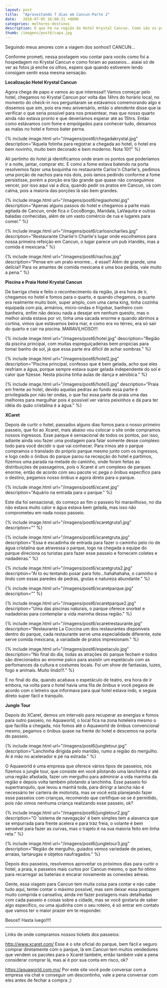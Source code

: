 ```yaml
---
layout: post
title:  "Aproveitando 7 dias em Cancun-Parte 2"
date:   2016-07-05 16:08:31 +0000
categories: melhores-destinos
description: O que há na região do Hotel Krystal Cancun. Como são os passeios no Xcaret e Jungle Tour.
thumb: /imagens/post6/capa.jpg
---
```


Seguindo meus amores com a viagem dos sonhos!! CANCUN...

Conforme prometi, nessa postagem vou contar para vocês como foi a hospedagem no Krystal Cancun e como foram ao passeios... aiaiai só de ver as fotos já enche os olhos, espero que quando estiverem lendo consigam sentir essa mesma sensação.

**Localização Hotel Krystal Cancun**

Agora chega de papo e vamos ao que interessa!! Vamos começar pelo hotel, chegamos no Krystal Cancun por volta das 14hrs do horário local, no momento do check-in nos perguntaram se estávamos comemorando algo e dissemos que sim, pois era meu aniversário, então o atendente disse que ia verificar o que seria possível para nos presentear, mas que nosso quarto ainda não estava pronto e que deveríamos esperar até as 15hrs. Então como estávamos com fome e empolgados para conhecer tudo, deixamos as malas no hotel e fomos bater perna.

{% include image.html url="/imagens/post6/chegadakrystal.jpg" description="Aquela fotinha para registrar a chegada ao hotel, o hotel era bem novinho, muito bem decorado e bem moderno. Nota 10!!" %}

Ali pertinho do hotel já identificamos onde eram os pontos que poderíamos ir a noite, jantar, comprar etc. E como a fome estava batendo na porta resolvemos fazer uma boquinha no restaurante Carlos'n Charlie's, pedimos uma porção de nachos para nós dois, pois íamos pedindo conforme a fome persistisse, porém a porção era tão grande que quase não conseguimos vencer, por isso aqui vai a dica, quando pedir os pratos em Cancun, vá com calma, pois a maioria das porções lá são bem grandes.

{% include image.html url="/imagens/post6/regiaohotel.jpg" description="Apenas alguns passos do hotel e chegamos a parte mais agitada de Cancun, onde fica o CocoBongo, Mandala, LaVaquita e outras baladas conhecidas, além de um vasto comércio de rua e lugares para comer." %}

{% include image.html url="/imagens/post6/carlosncharlies.jpg" description="Restaurante Charlie'n Charlie's lugar onde escolhemos para nossa primeira refeição em Cancun, o lugar parece um pub irlandês, mas a comida é mexicana." %}

{% include image.html url="/imagens/post6/nachos.jpg" description="Pense em um prato enorme... é esse!! Além de grande, uma delícia!! Para os amantes de comida mexicana é uma boa pedida, vale muito a pena." %}

**Piscina e Praia Hotel Krystal Cancun**

De barriga cheia e feito o reconhecimento da região, já era hora de ir, chegamos no hotel e fomos para o quarto, e quando chegamos, o quarto era realmente muito bom, super amplo, com uma cama king, tinha cozinha equipada com pia, armários, micro-ondas e frigobar, banheiro com banheira, enfim não deixou nada a desejar em nenhum quesito, mas o melhor ainda estava por vir, tinha uma sacada enorme e quando abrimos a cortina, vimos que estávamos beira mar, e como era no térreo, era só sair do quarto e cair na piscina. MARAVILHOSO!!!

{% include image.html url="/imagens/post6/hotel.jpg" description="Região da piscina principal, com muitas espreguiçadeiras bem propícias para tomar banho de sol, já que essa parte era difícil de achar sombras." %}

{% include image.html url="/imagens/post6/hotel2.jpg" description="Piscina principal, confesso que é bem gelada, acho que eles resfriam a água, porque sempre estava super gelada independente do sol e calor que fizesse. Nesta piscina tinha aulas de dança e aérobica." %}

{% include image.html url="/imagens/post6/hotel3.jpg" description="Praia em frente ao hotel, devido aquelas pedras ao fundo essa parte é privilegiada por não ter ondas, o que faz essa parte da praia uma das melhores para mergulhar pois é possível ver vários peixinhos e dá para ter idéia do quão cristalina é a água." %}


**XCaret**

Depois de curtir o hotel, passados alguns dias fomos para o nosso primeiro passeio, que foi ao Xcaret, mais abaixo vou colocar o site onde compramos nossos ingressos. Esse parque é sensacional de todos os pontos, por isso, adiante ainda vou fazer uma postagem para falar somente desse complexo todo para você decidir o que vai conhecer. Para irmos até o parque compramos o translado do próprio parque mesmo junto com os ingressos, e logo cedo o ônibus do parque parou na recepção do hotel e partimos, fizemos uma parada na metade do caminho, onde foram feitas as distribuições de passageiros, pois o Xcaret é um complexo de parques enorme, então de acordo com seu pacote vc pega o ônibus específico para o destino, pegamos nosso ônibus e agora direto para o parque.

{% include image.html url="/imagens/post6/xcaret.jpg" description="Aquário na entrada para o parque." %}

Este dia foi sensacional, do começo ao fim o passeio foi maravilhoso, no dia não estava muito calor e água estava bem gelada, mas isso não comprometeu em nada nosso passeio.

{% include image.html url="/imagens/post6/xcaretgruta1.jpg" description="" %}

{% include image.html url="/imagens/post6/xcaretgruta.jpg" description="Essa é escadinha de entrada para fazer o caminho pelo rio de água cristalina que atravessa o parque, logo na chegada a equipe do parque direciona os turistas para fazer esse passeio e fornecem coletes e nadadeiras." %}

{% include image.html url="/imagens/post6/xcaretgruta2.jpg" description="Aí to eu tentando posar para foto...hahahahaha, o caminho é lindo com essas paredes de pedras, grutas e natureza abundante." %}


{% include image.html url="/imagens/post6/xcaretparque.jpg" description="" %}

{% include image.html url="/imagens/post6/xcaretparque2.jpg" description="Uma das piscinas naturais, o parque oferece snorkel e nadadeiras para contemplar a vida marinha dessa região." %}

{% include image.html url="/imagens/post6/xcaretrestaurante.jpg" description="Restaurante La Coccina um dos restaurantes disponíveis dentro do parque, cada restaurante serve uma especialidade diferente, este serve comida mexicana, a variadade de pratos impresionam." %}

{% include image.html url="/imagens/post6/espetaculo.jpg" description="No final do dia, todas as atrações do parque fecham e todos são direcionados ao enorme palco para assistir um espetáculo com as perfomances da cultura e costumes locais. Foi um show de fantasias, luzes, fogo e animais. Muito lindo!!!." %}

E no final do dia, quando acabava o espetáculo de teatro, era hora de ir embora, na volta para o hotel havia uma fila de ônibus e você pegava de acordo com o letreiro que informava para qual hotel estava indo, e seguia direto super fácil e tranquilo.

**Jungle Tour**

Depois do XCaret, demos um intervalo para recuperar as energias e fomos para outro passeio, no Aquaworld, o local fica na zona hoteleira mesmo o que facilita a chegada, nós fomos até o Aquaworld de ônibus convencional mesmo, pegamos o ônibus quase na frente do hotel e descemos na porta do passeio.

{% include image.html url="/imagens/post6/jungletour.jpg" description="Lanchinha dirigida pelo maridão, rumo a região do mergulho. Aí é mão no acelerador e pé na estrada." %}

O Aquaworld é uma empresa que oferece vários tipos de passeios, nós fizemos o jungle tour, que consiste em você pilotando uma lanchinha ir até uma região afastada, fazer um mergulho para adminirar a vida marinha da região e depois volta também pilotando a lanchinha. Esse passeio foi supertranquilo, que levou a manhã toda, para diririgr a lancha não é necessário ter carteira de motorista, mas se você está planejando fazer esse passeios com crianças, recomendo que certifique-se se é permitido, pois não vimos nenhuma criança realizando esse passeio, ok?

{% include image.html url="/imagens/post6/jungletour2.jpg" description="O 'sistema de navegação' é bem simples tem a alavanca que se empurrada para frente acelera e para tráz freia, o volante é bem sensével para fazer as curvas, mas o trajeto é na sua maioria feito em linha reta." %}

{% include image.html url="/imagens/post6/jungletour3.jpg" description="Região de mergulho, guiados vemos variedade de peixes, arraias, tartarugas e objetos naufragados." %}

Depois dos passeios, resolvemos aproveitar os próximos dias para curtir o hotel, a praia, e passeios mais curtos por Cancun mesmo, o que foi ótimo para recarregar as baterias e encarar novamente as conexões aéreas.

Gente, essa viagem para Cancun tem muita coisa para contar e não cabe tudo aqui, tentei contar o máximo possível, mas sem deixar essa postagem muito comprida e cansativa, ainda irei fazer postagens mais detalhadas com cada passeio e coisas sobre a cidade, mas se você gostaria de saber algo específico, ou uma ajudinha com o seu roteiro, é só entrar em contato que vamos ter o maior prazer em te responder. 

Besos!! Hasta luego!!!!

----------------------------------------------------------

Links de onde compramos nossos tickets dos passeios:

http://www.xcaret.com/
Esse é o site oficial do parque, bem fácil e seguro comprar diretamente com o parque, lá em Cancun tem muitos vendedores que vendem os pacotes para o Xcaret também, então também vale a pena considerar comprar lá, mas aí é por sua conta em risco, ok?

https://aquaworld.com.mx/
Por este site você pode conversar com a empresa via chat e conseguir um descontinho, vale a pena conversar com eles antes de fechar a compra ;) 

